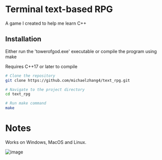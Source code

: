 # Terminal text-based RPG

A game I created to help me learn C++

## Installation

Either run the 'towerofgod.exe' executable or compile the program using make

Requires C++17 or later to compile

```sh
# Clone the repository
git clone https://github.com/michaelzhang4/text_rpg.git

# Navigate to the project directory
cd text_rpg

# Run make command
make
```

# Notes

Works on Windows, MacOS and Linux.

![image](https://github.com/user-attachments/assets/af237bd1-2586-467e-a618-d09e90ac1087)






